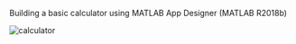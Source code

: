 Building a basic calculator using MATLAB App Designer (MATLAB R2018b)



![calculator](https://user-images.githubusercontent.com/25295515/95826594-26892900-0d50-11eb-8a53-00d807031f22.jpg)
